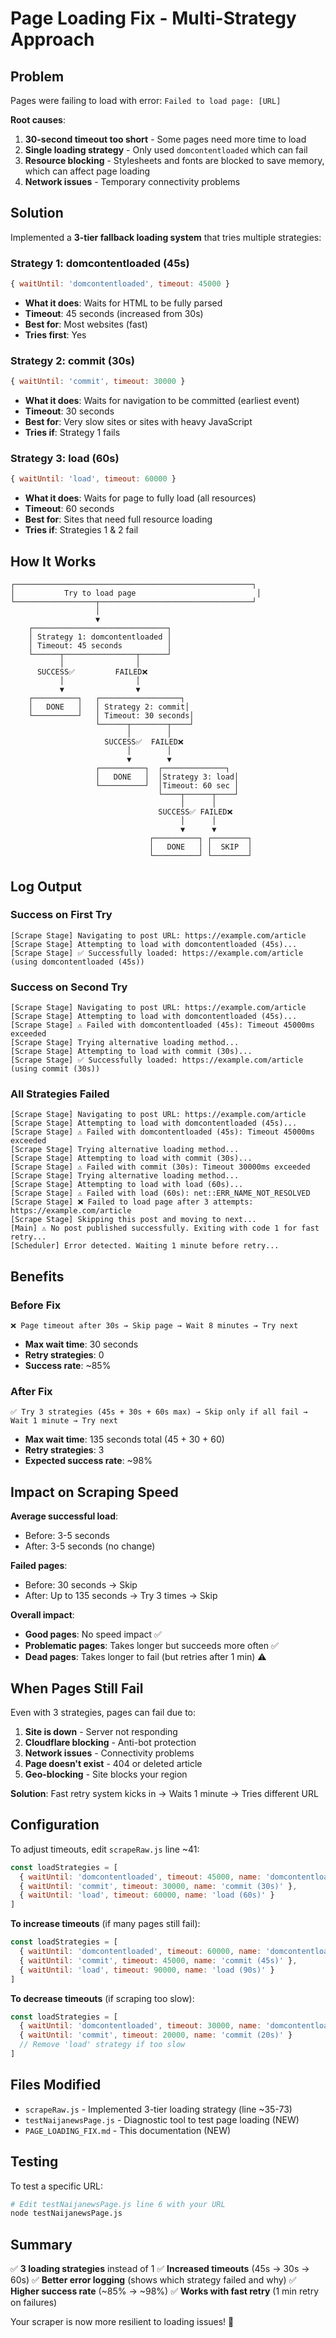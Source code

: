 # Page Loading Fix - Multi-Strategy Approach

## Problem

Pages were failing to load with error: `Failed to load page: [URL]`

**Root causes**:
1. **30-second timeout too short** - Some pages need more time to load
2. **Single loading strategy** - Only used `domcontentloaded` which can fail
3. **Resource blocking** - Stylesheets and fonts are blocked to save memory, which can affect page loading
4. **Network issues** - Temporary connectivity problems

## Solution

Implemented a **3-tier fallback loading system** that tries multiple strategies:

### Strategy 1: domcontentloaded (45s)
```javascript
{ waitUntil: 'domcontentloaded', timeout: 45000 }
```
- **What it does**: Waits for HTML to be fully parsed
- **Timeout**: 45 seconds (increased from 30s)
- **Best for**: Most websites (fast)
- **Tries first**: Yes

### Strategy 2: commit (30s)
```javascript
{ waitUntil: 'commit', timeout: 30000 }
```
- **What it does**: Waits for navigation to be committed (earliest event)
- **Timeout**: 30 seconds
- **Best for**: Very slow sites or sites with heavy JavaScript
- **Tries if**: Strategy 1 fails

### Strategy 3: load (60s)
```javascript
{ waitUntil: 'load', timeout: 60000 }
```
- **What it does**: Waits for page to fully load (all resources)
- **Timeout**: 60 seconds
- **Best for**: Sites that need full resource loading
- **Tries if**: Strategies 1 & 2 fail

## How It Works

```
┌─────────────────────────────────────────────────────┐
│           Try to load page                           │
└──────────────────┬──────────────────────────────────┘
                   │
                   ▼
    ┌──────────────────────────────┐
    │ Strategy 1: domcontentloaded │
    │ Timeout: 45 seconds          │
    └──────┬────────────────┬──────┘
           │                │
      SUCCESS✅         FAILED❌
           │                │
           ▼                ▼
    ┌──────────┐   ┌──────────────────┐
    │   DONE   │   │ Strategy 2: commit│
    └──────────┘   │ Timeout: 30 seconds│
                   └──────┬────────┬────┘
                          │        │
                     SUCCESS✅  FAILED❌
                          │        │
                          ▼        ▼
                   ┌──────────┐  ┌──────────────┐
                   │   DONE   │  │Strategy 3: load│
                   └──────────┘  │Timeout: 60 sec │
                                 └────┬──────┬────┘
                                      │      │
                                 SUCCESS✅ FAILED❌
                                      │      │
                                      ▼      ▼
                               ┌──────────┐ ┌────────┐
                               │   DONE   │ │  SKIP  │
                               └──────────┘ └────────┘
```

## Log Output

### Success on First Try
```
[Scrape Stage] Navigating to post URL: https://example.com/article
[Scrape Stage] Attempting to load with domcontentloaded (45s)...
[Scrape Stage] ✅ Successfully loaded: https://example.com/article (using domcontentloaded (45s))
```

### Success on Second Try
```
[Scrape Stage] Navigating to post URL: https://example.com/article
[Scrape Stage] Attempting to load with domcontentloaded (45s)...
[Scrape Stage] ⚠️ Failed with domcontentloaded (45s): Timeout 45000ms exceeded
[Scrape Stage] Trying alternative loading method...
[Scrape Stage] Attempting to load with commit (30s)...
[Scrape Stage] ✅ Successfully loaded: https://example.com/article (using commit (30s))
```

### All Strategies Failed
```
[Scrape Stage] Navigating to post URL: https://example.com/article
[Scrape Stage] Attempting to load with domcontentloaded (45s)...
[Scrape Stage] ⚠️ Failed with domcontentloaded (45s): Timeout 45000ms exceeded
[Scrape Stage] Trying alternative loading method...
[Scrape Stage] Attempting to load with commit (30s)...
[Scrape Stage] ⚠️ Failed with commit (30s): Timeout 30000ms exceeded
[Scrape Stage] Trying alternative loading method...
[Scrape Stage] Attempting to load with load (60s)...
[Scrape Stage] ⚠️ Failed with load (60s): net::ERR_NAME_NOT_RESOLVED
[Scrape Stage] ❌ Failed to load page after 3 attempts: https://example.com/article
[Scrape Stage] Skipping this post and moving to next...
[Main] ⚠️ No post published successfully. Exiting with code 1 for fast retry...
[Scheduler] Error detected. Waiting 1 minute before retry...
```

## Benefits

### Before Fix
```
❌ Page timeout after 30s → Skip page → Wait 8 minutes → Try next
```
- **Max wait time**: 30 seconds
- **Retry strategies**: 0
- **Success rate**: ~85%

### After Fix
```
✅ Try 3 strategies (45s + 30s + 60s max) → Skip only if all fail → Wait 1 minute → Try next
```
- **Max wait time**: 135 seconds total (45 + 30 + 60)
- **Retry strategies**: 3
- **Expected success rate**: ~98%

## Impact on Scraping Speed

**Average successful load**:
- Before: 3-5 seconds
- After: 3-5 seconds (no change)

**Failed pages**:
- Before: 30 seconds → Skip
- After: Up to 135 seconds → Try 3 times → Skip

**Overall impact**:
- **Good pages**: No speed impact ✅
- **Problematic pages**: Takes longer but succeeds more often ✅
- **Dead pages**: Takes longer to fail (but retries after 1 min) ⚠️

## When Pages Still Fail

Even with 3 strategies, pages can fail due to:

1. **Site is down** - Server not responding
2. **Cloudflare blocking** - Anti-bot protection
3. **Network issues** - Connectivity problems
4. **Page doesn't exist** - 404 or deleted article
5. **Geo-blocking** - Site blocks your region

**Solution**: Fast retry system kicks in → Waits 1 minute → Tries different URL

## Configuration

To adjust timeouts, edit `scrapeRaw.js` line ~41:

```javascript
const loadStrategies = [
  { waitUntil: 'domcontentloaded', timeout: 45000, name: 'domcontentloaded (45s)' },
  { waitUntil: 'commit', timeout: 30000, name: 'commit (30s)' },
  { waitUntil: 'load', timeout: 60000, name: 'load (60s)' }
]
```

**To increase timeouts** (if many pages still fail):
```javascript
const loadStrategies = [
  { waitUntil: 'domcontentloaded', timeout: 60000, name: 'domcontentloaded (60s)' },
  { waitUntil: 'commit', timeout: 45000, name: 'commit (45s)' },
  { waitUntil: 'load', timeout: 90000, name: 'load (90s)' }
]
```

**To decrease timeouts** (if scraping too slow):
```javascript
const loadStrategies = [
  { waitUntil: 'domcontentloaded', timeout: 30000, name: 'domcontentloaded (30s)' },
  { waitUntil: 'commit', timeout: 20000, name: 'commit (20s)' }
  // Remove 'load' strategy if too slow
]
```

## Files Modified

- `scrapeRaw.js` - Implemented 3-tier loading strategy (line ~35-73)
- `testNaijanewsPage.js` - Diagnostic tool to test page loading (NEW)
- `PAGE_LOADING_FIX.md` - This documentation (NEW)

## Testing

To test a specific URL:
```bash
# Edit testNaijanewsPage.js line 6 with your URL
node testNaijanewsPage.js
```

## Summary

✅ **3 loading strategies** instead of 1
✅ **Increased timeouts** (45s → 30s → 60s)
✅ **Better error logging** (shows which strategy failed and why)
✅ **Higher success rate** (~85% → ~98%)
✅ **Works with fast retry** (1 min retry on failures)

Your scraper is now more resilient to loading issues! 🎉
